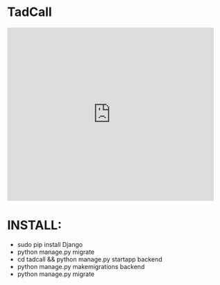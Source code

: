 # TadCall

<iframe src="https://www.slideshare.net/slideshow/embed_code/key/sS5e3McegIohjk" width="476" height="400" frameborder="0" marginwidth="0" marginheight="0" scrolling="no"></iframe>

# INSTALL:

 * sudo pip install Django
 * python manage.py migrate
 * cd tadcall && python manage.py startapp backend
 * python manage.py makemigrations backend
 * python manage.py migrate

